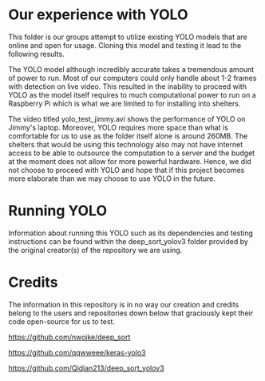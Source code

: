 
# Our experience with YOLO
  This folder is our groups attempt to utilize existing YOLO models that are online and open for usage. Cloning this model and testing it lead to the following results.
  
  The YOLO model although incredibly accurate takes a tremendous amount of power to run. Most of our computers could only handle about 1-2 frames with detection on live video. This resulted in the inability to proceed with YOLO as the model itself requires to much computational power to run on a Raspberry Pi which is what we are limited to for installing into shelters.
  
  The video titled yolo_test_jimmy.avi shows the performance of YOLO on Jimmy's laptop. Moreover, YOLO requires more space than what is comfortable for us to use as the folder itself alone is around 260MB. The shelters that would be using this technology also may not have internet access to be able to outsource the computation to a server and the budget at the moment does not allow for more powerful hardware. Hence, we did not choose to proceed with YOLO and hope that if this project becomes more elaborate than we may choose to use YOLO in the future.

# Running YOLO
  Information about running this YOLO such as its dependencies and testing instructions can be found within the deep_sort_yolov3 folder provided by the original creator(s) of the repository we are using.
  
# Credits
  The information in this repository is in no way our creation and credits belong to the users and repositories down below that graciously kept their code open-source for us to test. 
  
  https://github.com/nwojke/deep_sort
  
  https://github.com/qqwweee/keras-yolo3
  
  https://github.com/Qidian213/deep_sort_yolov3
